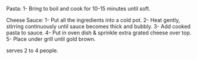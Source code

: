Pasta: 
1- Bring to boil and cook for 10-15 minutes until soft.

Cheese Sauce:
1- Put all the ingredients into a cold pot.
2- Heat gently, stirring continuously until sauce becomes thick and bubbly.
3- Add cooked pasta to sauce.
4- Put in oven dish & sprinkle extra grated cheese over top.
5- Place under grill until gold brown.


serves 2 to 4 people.